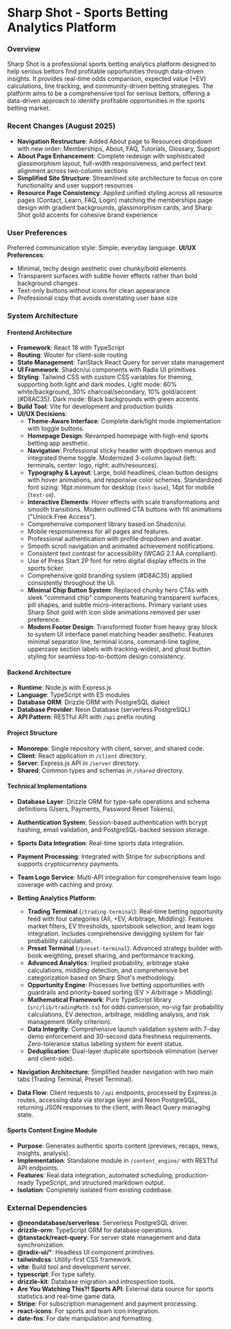 # Sharp Shot - Sports Betting Analytics Platform

### Overview
Sharp Shot is a professional sports betting analytics platform designed to help serious bettors find profitable opportunities through data-driven insights. It provides real-time odds comparison, expected value (+EV) calculations, line tracking, and community-driven betting strategies. The platform aims to be a comprehensive tool for serious bettors, offering a data-driven approach to identify profitable opportunities in the sports betting market.

### Recent Changes (August 2025)
- **Navigation Restructure**: Added About page to Resources dropdown with new order: Memberships, About, FAQ, Tutorials, Glossary, Support
- **About Page Enhancement**: Complete redesign with sophisticated glassmorphism layout, full-width responsiveness, and perfect text alignment across two-column sections
- **Simplified Site Structure**: Streamlined site architecture to focus on core functionality and user support resources
- **Resource Page Consistency**: Applied unified styling across all resource pages (Contact, Learn, FAQ, Login) matching the memberships page design with gradient backgrounds, glassmorphism cards, and Sharp Shot gold accents for cohesive brand experience

### User Preferences
Preferred communication style: Simple, everyday language.
**UI/UX Preferences**:
- Minimal, techy design aesthetic over chunky/bold elements
- Transparent surfaces with subtle hover effects rather than bold background changes
- Text-only buttons without icons for clean appearance
- Professional copy that avoids overstating user base size

### System Architecture

#### Frontend Architecture
- **Framework**: React 18 with TypeScript
- **Routing**: Wouter for client-side routing
- **State Management**: TanStack React Query for server state management
- **UI Framework**: Shadcn/ui components with Radix UI primitives
- **Styling**: Tailwind CSS with custom CSS variables for theming, supporting both light and dark modes. Light mode: 60% white/background, 30% charcoal/secondary, 10% gold/accent (#D8AC35). Dark mode: Black backgrounds with green accents.
- **Build Tool**: Vite for development and production builds
- **UI/UX Decisions**:
    - **Theme-Aware Interface**: Complete dark/light mode implementation with toggle buttons.
    - **Homepage Design**: Revamped homepage with high-end sports betting app aesthetic.
    - **Navigation**: Professional sticky header with dropdown menus and integrated theme toggle. Modernized 3-column layout (left: terminals, center: logo, right: auth/resources).
    - **Typography & Layout**: Large, bold headlines, clean button designs with hover animations, and responsive color schemes. Standardized font sizing: 16pt minimum for desktop (`text-base`), 14pt for mobile (`text-sm`).
    - **Interactive Elements**: Hover effects with scale transformations and smooth transitions. Modern outlined CTA buttons with fill animations ("Unlock Free Access").
    - Comprehensive component library based on Shadcn/ui.
    - Mobile responsiveness for all pages and features.
    - Professional authentication with profile dropdown and avatar.
    - Smooth scroll navigation and animated achievement notifications.
    - Consistent text contrast for accessibility (WCAG 2.1 AA compliant).
    - Use of Press Start 2P font for retro digital display effects in the sports ticker.
    - Comprehensive gold branding system (#D8AC35) applied consistently throughout the UI.
    - **Minimal Chip Button System**: Replaced chunky hero CTAs with sleek "command chip" components featuring transparent surfaces, pill shapes, and subtle micro-interactions. Primary variant uses Sharp Shot gold with icon slide animations removed per user preference.
    - **Modern Footer Design**: Transformed footer from heavy gray block to system UI interface panel matching header aesthetic. Features minimal separator line, terminal icons, command-line tagline, uppercase section labels with tracking-widest, and ghost button styling for seamless top-to-bottom design consistency.

#### Backend Architecture
- **Runtime**: Node.js with Express.js
- **Language**: TypeScript with ES modules
- **Database ORM**: Drizzle ORM with PostgreSQL dialect
- **Database Provider**: Neon Database (serverless PostgreSQL)
- **API Pattern**: RESTful API with `/api` prefix routing

#### Project Structure
- **Monorepo**: Single repository with client, server, and shared code.
- **Client**: React application in `/client` directory.
- **Server**: Express.js API in `/server` directory.
- **Shared**: Common types and schemas in `/shared` directory.

#### Technical Implementations
- **Database Layer**: Drizzle ORM for type-safe operations and schema definitions (Users, Payments, Password Reset Tokens).
- **Authentication System**: Session-based authentication with bcrypt hashing, email validation, and PostgreSQL-backed session storage.
- **Sports Data Integration**: Real-time sports data integration.
- **Payment Processing**: Integrated with Stripe for subscriptions and supports cryptocurrency payments.
- **Team Logo Service**: Multi-API integration for comprehensive team logo coverage with caching and proxy.
- **Betting Analytics Platform**:
    - **Trading Terminal** (`/trading-terminal`): Real-time betting opportunity feed with four categories (All, +EV, Arbitrage, Middling). Features market filters, EV thresholds, sportsbook selection, and team logo integration. Includes comprehensive devigging system for fair probability calculation.
    - **Preset Terminal** (`/preset-terminal`): Advanced strategy builder with book weighting, preset sharing, and performance tracking.
    - **Advanced Analytics**: Implied probability, arbitrage stake calculations, middling detection, and comprehensive bet categorization based on Sharp Shot's methodology.
    - **Opportunity Engine**: Processes live betting opportunities with guardrails and priority-based sorting (EV > Arbitrage > Middling).
    - **Mathematical Framework**: Pure TypeScript library (`src/lib/tradingMath.ts`) for odds conversion, no-vig fair probability calculations, EV detection, arbitrage, middling analysis, and risk management (Kelly criterion).
    - **Data Integrity**: Comprehensive launch validation system with 7-day demo enforcement and 30-second data freshness requirements. Zero-tolerance status labeling system for event status.
    - **Deduplication**: Dual-layer duplicate sportsbook elimination (server and client-side).

- **Navigation Architecture**: Simplified header navigation with two main tabs (Trading Terminal, Preset Terminal).
- **Data Flow**: Client requests to `/api` endpoints, processed by Express.js routes, accessing data via storage layer and Neon PostgreSQL, returning JSON responses to the client, with React Query managing state.

#### Sports Content Engine Module
- **Purpose**: Generates authentic sports content (previews, recaps, news, insights, analysis).
- **Implementation**: Standalone module in `/content_engine/` with RESTful API endpoints.
- **Features**: Real data integration, automated scheduling, production-ready TypeScript, and structured markdown output.
- **Isolation**: Completely isolated from existing codebase.

### External Dependencies

- **@neondatabase/serverless**: Serverless PostgreSQL driver.
- **drizzle-orm**: TypeScript ORM for database operations.
- **@tanstack/react-query**: For server state management and data synchronization.
- **@radix-ui/***: Headless UI component primitives.
- **tailwindcss**: Utility-first CSS framework.
- **vite**: Build tool and development server.
- **typescript**: For type safety.
- **drizzle-kit**: Database migration and introspection tools.
- **Are You Watching This?! Sports API**: External data source for sports statistics and real-time game data.
- **Stripe**: For subscription management and payment processing.
- **react-icons**: For sports and team icon integration.
- **date-fns**: For date manipulation and formatting.